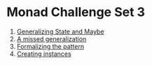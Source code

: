 # Monad Challenge Set 3

1. [Generalizing State and Maybe](set3-1.md)
2. [A missed generalization](set3-2.md)
3. [Formalizing the pattern](set3-3.md)
4. [Creating instances](set3-4.md)


